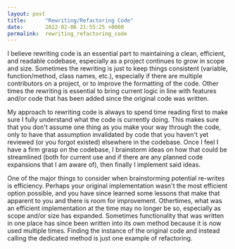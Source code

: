 ```yaml
---
layout: post
title:      "Rewriting/Refactoring Code"
date:       2022-02-06 21:55:25 +0000
permalink:  rewriting_refactoring_code
---
```



I believe rewriting code is an essential part to maintaining a clean, efficient, and readable codebase, especially as a project continues to grow in scope and size. Sometimes the rewriting is just to keep things consistent (variable, function/method, class names, etc.), especially if there are multiple contributors on a project, or to improve the formatting of the code. Other times the rewriting is essential to bring current logic in line with features and/or code that has been added since the original code was written. 

My approach to rewriting code is always to spend time reading first to make sure I fully understand what the code is currently doing. This makes sure that you don't assume one thing as you make your way through the code, only to have that assumption invalidated by code that you haven't yet reviewed (or you forgot existed) elsewhere in the codebase. Once I feel I have a firm grasp on the codebase, I brainstorm ideas on how that could be streamlined (both for current use and if there are any planned code expansions that I am aware of), then finally I implement said ideas.

One of the major things to consider when brainstorming potential re-writes is efficiency. Perhaps your original implementation wasn't the most efficient option possible, and you have since learned some lessons that make that apparent to you and there is room for improvement. Othertimes, what was an efficient implementation at the time may no longer be so, especially as scope and/or size has expanded. Sometimes functionality that was written in one place has since been written into its own method because it is now used multiple times. Finding the instance of the original code and instead calling the dedicated method is just one example of refactoring.


